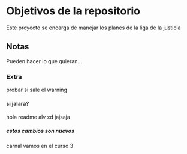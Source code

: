# Objetivos de la repositorio

Este proyecto se encarga de manejar los planes de la liga de la justicia


## Notas
Pueden hacer lo que quieran...

### Extra
probar si sale el warning

#### si jalara?
hola readme alv xd jajsaja


##### estos cambios son nuevos
carnal vamos en el curso 3